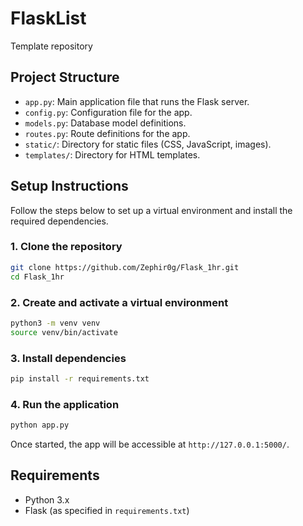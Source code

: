 # FlaskList

Template repository

## Project Structure

- `app.py`: Main application file that runs the Flask server.
- `config.py`: Configuration file for the app.
- `models.py`: Database model definitions.
- `routes.py`: Route definitions for the app.
- `static/`: Directory for static files (CSS, JavaScript, images).
- `templates/`: Directory for HTML templates.

## Setup Instructions

Follow the steps below to set up a virtual environment and install the required dependencies.

### 1. Clone the repository

```bash
git clone https://github.com/Zephir0g/Flask_1hr.git
cd Flask_1hr
```

### 2. Create and activate a virtual environment

```bash
python3 -m venv venv
source venv/bin/activate
```

### 3. Install dependencies

```bash
pip install -r requirements.txt
```

### 4. Run the application

```bash
python app.py
```

Once started, the app will be accessible at `http://127.0.0.1:5000/`.

## Requirements

- Python 3.x
- Flask (as specified in `requirements.txt`)

